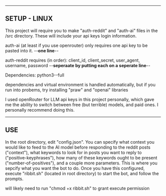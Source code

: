 
----
SETUP - LINUX
----

This project will require you to make "auth-reddit" and "auth-ai" files in the /src directory. These will include your api keys login information. 


auth-ai (at least if you use openrouter) only requires one api key to be pasted into it.
                        --**one line**--


auth-reddit requires (in order): client_id, client_secret, user_agent, username, password
               --**seperaate by putting each on a seperate line**--


Dependencies: python3--full


dependencies and virtual environment is handled automatically, but if you run into probems, try installing "praw" and "openai" libraries

I used openRouter for LLM api keys in this project personally, which gave me the ability to switch between free (but terrible) models, and paid ones. I personally recommend doing this.


----
USE
----

In the root directory, edit "config.json". You can specify what context you would like to feed to the AI model before responding to the reddit posts ("context"), what keywords to look for in posts you want to reply to ("positive-keyphrases"), how many of these keywords ought to be present ("number-of-positives"), and a couple more parameters. 
This is where you sepcify what you want the bot to do. Once you have this configured, execute "ribbit.sh" (located in root directory) to start the bot, and follow the prompts.

will likely need to run "chmod +x ribbit.sh" to grant execute permission
